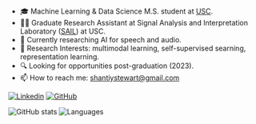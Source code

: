

- 🎓 Machine Learning & Data Science M.S. student at [USC](https://viterbischool.usc.edu).
- 🧑‍💻 Graduate Research Assistant at Signal Analysis and Interpretation Laboratory ([SAIL](https://sail.usc.edu)) at USC.
- 🎸 Currently researching AI for speech and audio.
- 🔭 Research Interests: multimodal learning, self-supervised searning, representation learning.
- 🔍 Looking for opportunities post-graduation (2023).
- 📫 How to reach me: shantiystewart@gmail.com


[![Linkedin](https://img.shields.io/badge/-LinkedIn-306EA8?style=flat&logo=Linkedin&logoColor=white&link=https://www.linkedin.com/in/shanti-stewart/)](https://www.linkedin.com/in/shanti-stewart/) 
[![GitHub](https://img.shields.io/badge/-GitHub-2F2F2F?style=flat&logo=github&logoColor=white&link=https://github.com/shantistewart)](https://github.com/shantistewart)

![GitHub stats](https://github-readme-stats.vercel.app/api?username=shantistewart&show_icons=true&theme=radical&count_private=true&include_all_commits=true&hide=prs,issues,contribs)
![Languages](https://github-readme-stats.vercel.app/api/top-langs/?username=shantistewart&layout=compact&theme=radical&langs_count=4&custom_title=Top%20Languages&hide=TeX&exclude_repo=EEG-Hand-Movement-Decoding,OSU-Senior-Capstone-Computer-Vision)




<!--
**shantistewart/shantistewart** is a ✨ _special_ ✨ repository because its `README.md` (this file) appears on your GitHub profile.

Here are some ideas to get you started:

- 🔭 I’m currently working on ...
- 🌱 I’m currently learning ...
- 👯 I’m looking to collaborate on ...
- 🤔 I’m looking for help with ...
- 💬 Ask me about ...
- 📫 How to reach me: ...
- 😄 Pronouns: ...
- ⚡ Fun fact: ...
-->

